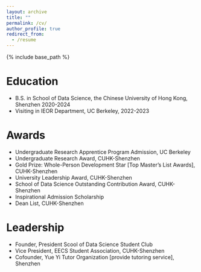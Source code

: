 ```yaml
---
layout: archive
title: ""
permalink: /cv/
author_profile: true
redirect_from:
  - /resume
---
```


{% include base_path %}

Education
=====
* B.S. in School of Data Science, the Chinese University of Hong Kong, Shenzhen 2020-2024
* Visiting in IEOR Department, UC Berkeley, 2022-2023
  
Awards
======
* Undergraduate Research Apprentice Program Admission, UC Berkeley    
* Undergraduate Research Award, CUHK-Shenzhen
* Gold Prize: Whole-Person Development Star [Top Master’s List Awards], CUHK-Shenzhen
* University Leadership Award, CUHK-Shenzhen
* School of Data Science Outstanding Contribution Award, CUHK-Shenzhen 
* Inspirational Admission Scholarship
* Dean List, CUHK-Shenzhen
  
Leadership
=====
* Founder, President Scool of Data Science Student Club
* Vice President, EECS Student Association, CUHK-Shenzhen
* Cofounder, Yue Yi Tutor Organization [provide tutoring service], Shenzhen                                                                 
